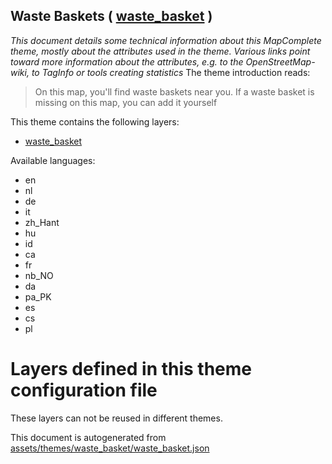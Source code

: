 [//]: # (WARNING: this file is automatically generated. Please find the sources at the bottom and edit those sources)

## Waste Baskets ( [waste_basket](https://mapcomplete.org/waste_basket) )
_This document details some technical information about this MapComplete theme, mostly about the attributes used in the theme. Various links point toward more information about the attributes, e.g. to the OpenStreetMap-wiki, to TagInfo or tools creating statistics_
The theme introduction reads:

> On this map, you'll find waste baskets near you. If a waste basket is missing on this map, you can add it yourself

This theme contains the following layers:

 - [waste_basket](../Layers/waste_basket.md)

Available languages:

 - en
 - nl
 - de
 - it
 - zh_Hant
 - hu
 - id
 - ca
 - fr
 - nb_NO
 - da
 - pa_PK
 - es
 - cs
 - pl

# Layers defined in this theme configuration file
These layers can not be reused in different themes.


This document is autogenerated from [assets/themes/waste_basket/waste_basket.json](https://github.com/pietervdvn/MapComplete/blob/develop/assets/themes/waste_basket/waste_basket.json)
